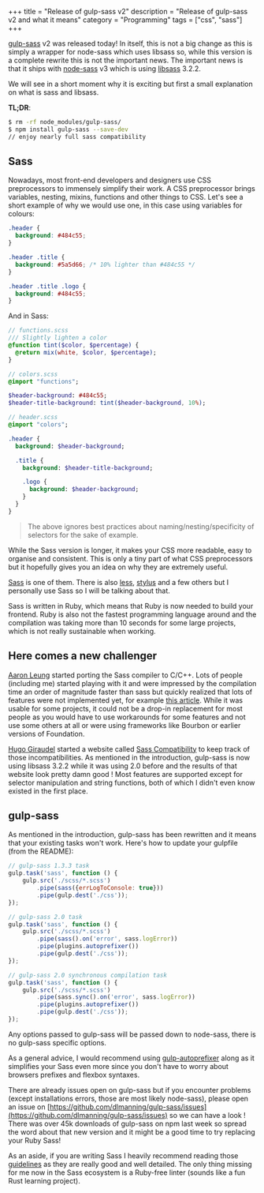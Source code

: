 +++
title = "Release of gulp-sass v2"
description = "Release of gulp-sass v2 and what it means"
category = "Programming"
tags = ["css", "sass"]
+++


[gulp-sass](https://github.com/dlmanning/gulp-sass) v2 was released today!
In itself, this is not a big change as this is simply a wrapper for node-sass which uses libsass so, while this version is a complete rewrite this is not the important news. The important news is that it ships with [node-sass](https://github.com/sass/node-sass) v3 which is using [libsass](http://libsass.org/) 3.2.2.

We will see in a short moment why it is exciting but first a small explanation on what is sass and libsass.

**TL;DR**:
```bash
$ rm -rf node_modules/gulp-sass/
$ npm install gulp-sass --save-dev
// enjoy nearly full sass compatibility
```

## Sass
Nowadays, most front-end developers and designers use CSS preprocessors to immensely simplify their work.
A CSS preprocessor brings variables, nesting, mixins, functions and other things to CSS.  Let's see a short example of why we would use one, in this case using variables for colours:

```css
.header {
  background: #484c55;
}

.header .title {
  background: #5a5d66; /* 10% lighter than #484c55 */
}

.header .title .logo {
  background: #484c55;
}
```

And in Sass:
```sass
// functions.scss
/// Slightly lighten a color
@function tint($color, $percentage) {
  @return mix(white, $color, $percentage);
}

// colors.scss
@import "functions";

$header-background: #484c55;
$header-title-background: tint($header-background, 10%);

// header.scss
@import "colors";

.header {
  background: $header-background;

  .title {
    background: $header-title-background;

    .logo {
      background: $header-background;
    }
  }
}
```

> The above ignores best practices about naming/nesting/specificity of selectors for the sake of example.

While the Sass version is longer, it makes your CSS more readable, easy to organise and consistent. This is only a tiny part of what CSS preprocessors but it hopefully gives you an idea on why they are extremely useful.

[Sass](http://sass-lang.com/) is one of them. There is also [less](http://lesscss.org/), [stylus](http://learnboost.github.io/stylus/) and a few others but I personally use Sass so I will be talking about that.

Sass is written in Ruby, which means that Ruby is now needed to build your frontend. Ruby is also not the fastest programming language around and the compilation was taking more than 10 seconds for some large projects, which is not really sustainable when working.

## Here comes a new challenger
[Aaron Leung](https://github.com/akhleung) started porting the Sass compiler to C/C++.
Lots of people (including me) started playing with it and were impressed by the compilation time an order of magnitude faster than sass but quickly realized that lots of features were not implemented yet, for example [this article](http://benfrain.com/libsass-lightning-fast-sass-compiler-ready-prime-time/). While it was usable for some projects, it could not be a drop-in replacement for most people as you would have to use workarounds for some features and not use some others at all or were using frameworks like Bourbon or earlier versions of Foundation.

[Hugo Giraudel](https://twitter.com/HugoGiraudel) started a website called [Sass Compatibility](http://sass-compatibility.github.io/) to keep track of those incompatibilities.
As mentioned in the introduction, gulp-sass is now using libsass 3.2.2 while it was using 2.0 before and the results of that website look pretty damn good !
Most features are supported except for selector manipulation and string functions, both of which I didn't even know existed in the first place.

## gulp-sass
As mentioned in the introduction, gulp-sass has been rewritten and it means that your existing tasks won't work.
Here's how to update your gulpfile (from the README):

```javascript
// gulp-sass 1.3.3 task
gulp.task('sass', function () {
    gulp.src('./scss/*.scss')
        .pipe(sass({errLogToConsole: true}))
        .pipe(gulp.dest('./css'));
});

// gulp-sass 2.0 task
gulp.task('sass', function () {
    gulp.src('./scss/*.scss')
        .pipe(sass().on('error', sass.logError))
        .pipe(plugins.autoprefixer())
        .pipe(gulp.dest('./css'));
});

// gulp-sass 2.0 synchronous compilation task
gulp.task('sass', function () {
    gulp.src('./scss/*.scss')
        .pipe(sass.sync().on('error', sass.logError))
        .pipe(plugins.autoprefixer())
        .pipe(gulp.dest('./css'));
});
```

Any options passed to gulp-sass will be passed down to node-sass, there is no gulp-sass specific options.

As a general advice, I would recommend using [gulp-autoprefixer](https://github.com/sindresorhus/gulp-autoprefixer) along as it simplifies your Sass even more since you don't have to worry about browsers prefixes and flexbox syntaxes.

There are already issues open on gulp-sass but if you encounter problems (except installations errors, those are most likely node-sass), please open an issue on [https://github.com/dlmanning/gulp-sass/issues](https://github.com/dlmanning/gulp-sass/issues) so we can have a look !
There was over 45k downloads of gulp-sass on npm last week so spread the word about that new version and it might be a good time to try replacing your Ruby Sass!

As an aside, if you are writing Sass I heavily recommend reading those [guidelines](http://sass-guidelin.es/) as they are really good and well detailed.
The only thing missing for me now in the Sass ecosystem is a Ruby-free linter (sounds like a fun Rust learning project).
